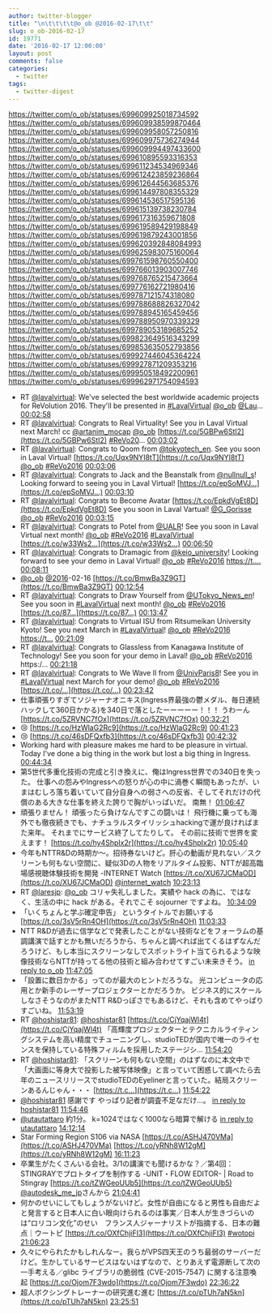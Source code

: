 ```yaml
---
author: twitter-blogger
title: "\n\t\t\t\t@o_ob @2016-02-17\t\t"
slug: o_ob-2016-02-17
id: 19771
date: '2016-02-17 12:00:00'
layout: post
comments: false
categories:
  - twitter
tags:
  - twitter-digest
---
```


https://twitter.com/o_ob/statuses/699609925018734592 https://twitter.com/o_ob/statuses/699609938599870464 https://twitter.com/o_ob/statuses/699609958057250816 https://twitter.com/o_ob/statuses/699609975736274944 https://twitter.com/o_ob/statuses/699609994497433600 https://twitter.com/o_ob/statuses/699610895593316353 https://twitter.com/o_ob/statuses/699611234534969346 https://twitter.com/o_ob/statuses/699612423859236864 https://twitter.com/o_ob/statuses/699612644563685376 https://twitter.com/o_ob/statuses/699614497808355329 https://twitter.com/o_ob/statuses/699614536517595136 https://twitter.com/o_ob/statuses/699615139738230784 https://twitter.com/o_ob/statuses/699617316359671808 https://twitter.com/o_ob/statuses/699619589429198849 https://twitter.com/o_ob/statuses/699619879243001856 https://twitter.com/o_ob/statuses/699620392848084993 https://twitter.com/o_ob/statuses/699625983075160064 https://twitter.com/o_ob/statuses/699761598760550400 https://twitter.com/o_ob/statuses/699766013903007746 https://twitter.com/o_ob/statuses/699768765215473664 https://twitter.com/o_ob/statuses/699776162721980416 https://twitter.com/o_ob/statuses/699787121574318080 https://twitter.com/o_ob/statuses/699788688826327042 https://twitter.com/o_ob/statuses/699788945165459456 https://twitter.com/o_ob/statuses/699788950970339329 https://twitter.com/o_ob/statuses/699789053189685252 https://twitter.com/o_ob/statuses/699823649516343299 https://twitter.com/o_ob/statuses/699853635052793856 https://twitter.com/o_ob/statuses/699927446045364224 https://twitter.com/o_ob/statuses/699927871209353216 https://twitter.com/o_ob/statuses/699950518492200961 https://twitter.com/o_ob/statuses/699962971754094593  

*   RT [@lavalvirtual](https://twitter.com/lavalvirtual): We've selected the best worldwide academic projects for ReVolution 2016\. They'll be presented in [#LavalVirtual](https://twitter.com/search?q=%23LavalVirtual&src=hash) [@o_ob](https://twitter.com/o_ob) [@Lau](https://twitter.com/Lau)… [00:02:58](https://twitter.com/o_ob/statuses/699609925018734592)
*   RT [@lavalvirtual](https://twitter.com/lavalvirtual): Congrats to Real Virtuality! See you in Laval Virtual next March! cc [@artanim_mocap](https://twitter.com/artanim_mocap) [@o_ob](https://twitter.com/o_ob) [https://t.co/5GBPw6StI2](https://t.co/5GBPw6StI2) [#ReVo20](https://twitter.com/search?q=%23ReVo20&src=hash)… [00:03:02](https://twitter.com/o_ob/statuses/699609938599870464)
*   RT [@lavalvirtual](https://twitter.com/lavalvirtual): Congrats to Qoom from [@tokyotech_en](https://twitter.com/tokyotech_en). See you soon in Laval Virtual! [https://t.co/Uqx9NYI8tT](https://t.co/Uqx9NYI8tT) [@o_ob](https://twitter.com/o_ob) [#ReVo2016](https://twitter.com/search?q=%23ReVo2016&src=hash) [00:03:06](https://twitter.com/o_ob/statuses/699609958057250816)
*   RT [@lavalvirtual](https://twitter.com/lavalvirtual): Congrats to Jack and the Beanstalk from [@nullnull_s](https://twitter.com/nullnull_s)! Looking forward to seeing you in Laval Virtual! [https://t.co/epSoMVJ…](https://t.co/epSoMVJ…) [00:03:10](https://twitter.com/o_ob/statuses/699609975736274944)
*   RT [@lavalvirtual](https://twitter.com/lavalvirtual): Congrats to Become Avatar [https://t.co/EpkdVgEt8D](https://t.co/EpkdVgEt8D) See you soon in Laval Vartual! [@G_Gorisse](https://twitter.com/G_Gorisse) [@o_ob](https://twitter.com/o_ob) [#ReVo2016](https://twitter.com/search?q=%23ReVo2016&src=hash) [00:03:15](https://twitter.com/o_ob/statuses/699609994497433600)
*   RT [@lavalvirtual](https://twitter.com/lavalvirtual): Congrats to Potel from [@UALR](https://twitter.com/UALR)! See you soon in Laval Virtual next month! [@o_ob](https://twitter.com/o_ob) [#ReVo2016](https://twitter.com/search?q=%23ReVo2016&src=hash) [#LavalVirtual](https://twitter.com/search?q=%23LavalVirtual&src=hash) [https://t.co/w33Ws2…](https://t.co/w33Ws2…) [00:06:50](https://twitter.com/o_ob/statuses/699610895593316353)
*   RT [@lavalvirtual](https://twitter.com/lavalvirtual): Congrats to Dramagic from [@keio_university](https://twitter.com/keio_university)! Looking forward to see your demo in Laval Virtual! [@o_ob](https://twitter.com/o_ob) [#ReVo2016](https://twitter.com/search?q=%23ReVo2016&src=hash) [https://t.…](https://t.…) [00:08:11](https://twitter.com/o_ob/statuses/699611234534969346)
*   [@o_ob](https://twitter.com/o_ob) [@2016](https://twitter.com/2016)-02-16 [https://t.co/BmwBa3Z9GT](https://t.co/BmwBa3Z9GT) [00:12:54](https://twitter.com/o_ob/statuses/699612423859236864)
*   RT [@lavalvirtual](https://twitter.com/lavalvirtual): Congrats to Draw Yourself from [@UTokyo_News_en](https://twitter.com/UTokyo_News_en)! See you soon in [#LavalVirtual](https://twitter.com/search?q=%23LavalVirtual&src=hash) next month! [@o_ob](https://twitter.com/o_ob) [#ReVo2016](https://twitter.com/search?q=%23ReVo2016&src=hash) [https://t.co/87…](https://t.co/87…) [00:13:47](https://twitter.com/o_ob/statuses/699612644563685376)
*   RT [@lavalvirtual](https://twitter.com/lavalvirtual): Congrats to Virtual ISU from Ritsumeikan University Kyoto! See you next March in [#LavalVirtual](https://twitter.com/search?q=%23LavalVirtual&src=hash)! [@o_ob](https://twitter.com/o_ob) [#ReVo2016](https://twitter.com/search?q=%23ReVo2016&src=hash) [https://t…](https://t…) [00:21:09](https://twitter.com/o_ob/statuses/699614497808355329)
*   RT [@lavalvirtual](https://twitter.com/lavalvirtual): Congrats to Glassless from Kanagawa Institute of Technology! See you soon for your demo in Laval! [@o_ob](https://twitter.com/o_ob) [#ReVo2016](https://twitter.com/search?q=%23ReVo2016&src=hash) https:/… [00:21:18](https://twitter.com/o_ob/statuses/699614536517595136)
*   RT [@lavalvirtual](https://twitter.com/lavalvirtual): Congrats to We Wave II from [@UnivParis8](https://twitter.com/UnivParis8)! See you in [#LavalVirtual](https://twitter.com/search?q=%23LavalVirtual&src=hash) next March for your demo! [@o_ob](https://twitter.com/o_ob) [#ReVo2016](https://twitter.com/search?q=%23ReVo2016&src=hash) [https://t.co/…](https://t.co/…) [00:23:42](https://twitter.com/o_ob/statuses/699615139738230784)
*   仕事頑張りすぎてソジャーナオニキス(Ingress界最強の鬱メダル、毎日連続ハックして360日かかる)を340日で落としたーーーーー！！！ うわーん [https://t.co/5ZRVNC7fOx](https://t.co/5ZRVNC7fOx) [00:32:21](https://twitter.com/o_ob/statuses/699617316359671808)
*   😢 [https://t.co/HzWlaG2Rc9](https://t.co/HzWlaG2Rc9) [00:41:23](https://twitter.com/o_ob/statuses/699619589429198849)
*   😢 [https://t.co/46sDFQxfb3](https://t.co/46sDFQxfb3) [00:42:32](https://twitter.com/o_ob/statuses/699619879243001856)
*   Working hard with pleasure makes me hard to be pleasure in virtual. Today I've done a big thing in the work but lost a big thing in Ingress. [00:44:34](https://twitter.com/o_ob/statuses/699620392848084993)
*   第5世代多重化技術の完成と引き換えに、俺はIngress世界での340日を失った。 仕事への怨みやIngressへの怒りが心の中に渦巻く瞬間もあったが、いまはむしろ落ち着いていて自分自身への弱さへの反省、そしてそれだけの代償のある大きな仕事を終えた誇りで胸がいっぱいだ。 南無！ [01:06:47](https://twitter.com/o_ob/statuses/699625983075160064)
*   頑張りません！ 頑張ったら負けなんですこの闘いは！ 飛行機に乗っても海外でも徹夜続きでも、ナチュラルスタイリッシュhackingで運が良ければまた来年。 それまでにサービス終了してたりして。 その前に技術で世界を変えます！ [https://t.co/hy4ShpIx2r](https://t.co/hy4ShpIx2r) [10:05:40](https://twitter.com/o_ob/statuses/699761598760550400)
*   今年もNTTR&Dの時期か〜。招待券ないけど。肝心の動画が見れない／スクリーンも何もない空間に、疑似3Dの人物をリアルタイム投影、NTTが超高臨場感視聴体験技術を開発 -INTERNET Watch [https://t.co/XU67JCMaOD](https://t.co/XU67JCMaOD) [@internet_watch](https://twitter.com/internet_watch) [10:23:13](https://twitter.com/o_ob/statuses/699766013903007746)
*   RT [@laresjp](https://twitter.com/laresjp): [@o_ob](https://twitter.com/o_ob) コリャ失礼しました。実績や hack の為に、ではなく、生活の中に hack がある。それでこそ sojourner ですよね。 [10:34:09](https://twitter.com/o_ob/statuses/699768765215473664)
*   「いくちょんと学ぶ確定申告」 というタイトルでお願いする [https://t.co/3sV5rRn4OH](https://t.co/3sV5rRn4OH) [11:03:33](https://twitter.com/o_ob/statuses/699776162721980416)
*   NTT R&Dが過去に信学などで発表したことがない技術などをフォーラムの基調講演で話すとかも無いだろうから、ちゃんと調べれば出てくるはずなんだろうけど、もし本当にスクリーンなしでスポットライト当てられるような映像技術ならNTTが持ってる他の技術と組み合わせてすごい未来きそう。 [in reply to o_ob](https://twitter.com/o_ob/statuses/699766013903007746) [11:47:05](https://twitter.com/o_ob/statuses/699787121574318080)
*   「設置に数日かかる」ってのが最大のヒントだろうな。 光コンピュータの応用とか新手のレーザープロジェクターとかだろうか。 ビジネス的にスケールしなさそうなのがまたNTT R&Dっぽさでもあるけど、それも含めてやっぱりすごいね。 [11:53:19](https://twitter.com/o_ob/statuses/699788688826327042)
*   RT [@hoshistar81](https://twitter.com/hoshistar81): [@hoshistar81](https://twitter.com/hoshistar81) [https://t.co/CjYqajWl4t](https://t.co/CjYqajWl4t) 「高輝度プロジェクターとテクニカルライティングシステムを高い精度でチューニングし、studioTEDが国内で唯一のライセンスを保持している特殊フィルムを採用したステージシ… [11:54:20](https://twitter.com/o_ob/statuses/699788945165459456)
*   RT [@hoshistar81](https://twitter.com/hoshistar81): 「スクリーンも何もない空間」のはずなのに本文中で「大画面に等身大で投影した被写体映像」と言っていて困惑して調べたら去年のニュースリリースでstudioTEDのEyelinerと言っていた。結局スクリーンあるんじゃん・・・ [https://t.c…](https://t.c…) [11:54:22](https://twitter.com/o_ob/statuses/699788950970339329)
*   [@hoshistar81](https://twitter.com/hoshistar81) 感謝です やっぱり記者が調査不足なだけ...。 [in reply to hoshistar81](https://twitter.com/hoshistar81/statuses/699589223611965440) [11:54:46](https://twitter.com/o_ob/statuses/699789053189685252)
*   [@utautattaro](https://twitter.com/utautattaro) 約1分。 k=1024ではなく1000なら暗算で解ける [in reply to utautattaro](https://twitter.com/utautattaro/statuses/699823028633538560) [14:12:14](https://twitter.com/o_ob/statuses/699823649516343299)
*   Star Forming Region S106 via NASA [https://t.co/ASHJ470VMa](https://t.co/ASHJ470VMa) [https://t.co/yRNh8W12gM](https://t.co/yRNh8W12gM) [16:11:23](https://twitter.com/o_ob/statuses/699853635052793856)
*   卒業生がたくさんいる会社。3/1の講演でも聞けるかな？／第4回：STINGRAYでプロトタイプを制作する -UNIT・FLOW EDITOR- | Road to Stingray [https://t.co/tZWGeoUUb5](https://t.co/tZWGeoUUb5) [@autodesk_me_jp](https://twitter.com/autodesk_me_jp)さんから [21:04:41](https://twitter.com/o_ob/statuses/699927446045364224)
*   何かのせいにしてもしょうがないけど。女性が自由になると男性も自由だよと発言すると日本人に白い眼向けられるのは事実／日本人が生きづらいのは“ロリコン文化”のせい　フランス人ジャーナリストが指摘する、日本の難点｜ウートピ [https://t.co/OXfChjiFI3](https://t.co/OXfChjiFI3) [#wotopi](https://twitter.com/search?q=%23wotopi&src=hash) [21:06:23](https://twitter.com/o_ob/statuses/699927871209353216)
*   久々にやられたかもしれんなー。我らがVPS四天王のうち最弱のサーバーだけど。生かしているサービスはないはずなので、とりあえず電源断して次の一手考える／glibc ライブラリの脆弱性 (CVE-2015-7547) に関する注意喚起 [https://t.co/Ojom7F3wdo](https://t.co/Ojom7F3wdo) [22:36:22](https://twitter.com/o_ob/statuses/699950518492200961)
*   超人ボクシングトレーナーの研究進む進む [https://t.co/pTUh7aN5kn](https://t.co/pTUh7aN5kn) [23:25:51](https://twitter.com/o_ob/statuses/699962971754094593)